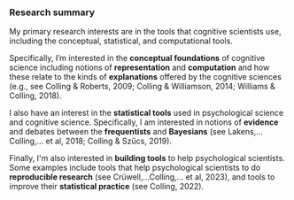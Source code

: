 ### Research summary


My primary research interests are in the tools that cognitive scientists use,
including the conceptual, statistical, and computational tools. 

Specifically, I’m interested in the **conceptual foundations** of cognitive
science including notions of **representation** and **computation** and how
these relate to the kinds of **explanations** offered by the cognitive sciences
(e.g., see Colling & Roberts, 2009; Colling & Williamson, 2014; Williams &
Colling, 2018).

I also have an interest in the **statistical tools** used in psychological
science and cognitive science. Specifically, I am interested in notions of
**evidence** and debates between the **frequentists** and **Bayesians** (see
Lakens,…Colling,… et al, 2018; Colling & Szűcs, 2019). 

Finally, I'm also interested in **building tools** to help psychological
scientists. Some examples include tools that help psychological scientists to do
**reproducible research** (see Crüwell,…Colling,… et al, 2023), and tools to
improve their **statistical practice** (see Colling, 2022).





<!-- More recently, I have
also developed an interest in exploring the intersection between machine
learning, philosophy of neuroscience, and empirical neuroscience (see Williams &
Colling, 2018). This includes an interest in how neuroscientists use machine
learning as a tool, how machine learning analyses align with the explanatory
goals in neuroscience and the relationship between explanations in neuroscience
and cognitive science. I am also interested in using the conceptual tools from
philosophy of science and the social cognition literature to understand
explanation in ML/AI, and to explore notions of trust and transparency in AI/ML.

My empirical work often serves as the context for my theoretical work. For
example, I have conducted a number of studies of joint action and action
prediction (see Colling, Thompson & Sutton, 2014, 2016) and this has informed my
theoretical work in social cognition and allowed me to explore questions about
the nature of the representations that support social interaction (e.g.,
Colling, Knoblich & Sebanz, 2013; Colling, 2019; Colling & Williamson, 2014).
More recently, I have also conducted developmental studies which have allowed me
to explore how complex cognitive capacities are built up through development
(Colling, Noble, Goswami, 2017; Power, Colling, Mead, Barnes, Goswami, 2016),
and my studies in numerical cognition have allowed me to explore notions of
embodied representations (e.g., Colling et al 2020). --> 
